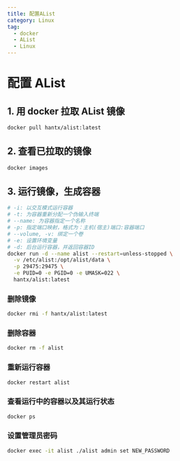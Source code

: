 ```yaml
---
title: 配置AList
category: Linux
tag:
  - docker
  - AList
  - Linux
---
```


# 配置 AList
## 1. 用 docker 拉取 AList 镜像
```sh
docker pull hantx/alist:latest
```
## 2. 查看已拉取的镜像
```sh
docker images
```
## 3. 运行镜像，生成容器
```sh
# -i: 以交互模式运行容器
# -t: 为容器重新分配一个伪输入终端
# --name: 为容器指定一个名称
# -p: 指定端口映射，格式为：主机(宿主)端口:容器端口
# --volume, -v: 绑定一个卷
# -e: 设置环境变量
# -d: 后台运行容器，并返回容器ID
docker run -d --name alist --restart=unless-stopped \
  -v /etc/alist:/opt/alist/data \
  -p 29475:29475 \
  -e PUID=0 -e PGID=0 -e UMASK=022 \
  hantx/alist:latest
```
### 删除镜像
```sh
docker rmi -f hantx/alist:latest
```
### 删除容器
```sh
docker rm -f alist
```
### 重新运行容器
```sh
docker restart alist
```
### 查看运行中的容器以及其运行状态
```sh
docker ps
```
### 设置管理员密码
```sh
docker exec -it alist ./alist admin set NEW_PASSWORD
```